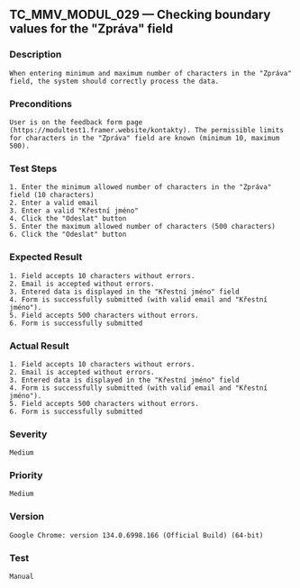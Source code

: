 ## TC_MMV_MODUL_029 — Checking boundary values for the "Zpráva" field

### Description
    When entering minimum and maximum number of characters in the "Zpráva" field, the system should correctly process the data.

### Preconditions
    User is on the feedback form page (https://modultest1.framer.website/kontakty). The permissible limits for characters in the "Zpráva" field are known (minimum 10, maximum 500).

### Test Steps
    1. Enter the minimum allowed number of characters in the "Zpráva" field (10 characters)
    2. Enter a valid email
    3. Enter a valid "Křestní jméno"
    4. Click the "Odeslat" button
    5. Enter the maximum allowed number of characters (500 characters)
    6. Click the "Odeslat" button

### Expected Result
    1. Field accepts 10 characters without errors.
    2. Email is accepted without errors.
    3. Entered data is displayed in the "Křestní jméno" field
    4. Form is successfully submitted (with valid email and "Křestní jméno").
    5. Field accepts 500 characters without errors.
    6. Form is successfully submitted

### Actual Result
    1. Field accepts 10 characters without errors.
    2. Email is accepted without errors.
    3. Entered data is displayed in the "Křestní jméno" field
    4. Form is successfully submitted (with valid email and "Křestní jméno").
    5. Field accepts 500 characters without errors.
    6. Form is successfully submitted

### Severity
    Medium

### Priority
    Medium

### Version
    Google Chrome: version 134.0.6998.166 (Official Build) (64-bit)

### Test
    Manual
